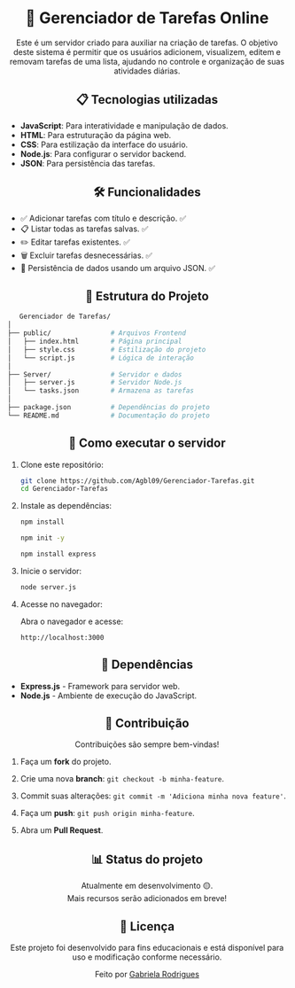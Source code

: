 <div align="center">
<h1>📑 Gerenciador de Tarefas Online</h1>

Este é um servidor criado para auxiliar na criação de tarefas. O objetivo deste sistema é permitir que os usuários adicionem, visualizem, editem e removam tarefas de uma lista, ajudando no controle e organização de suas atividades diárias.
</div>

<div align="center">
<h2>📋 Tecnologias utilizadas</h2>
</div>

- **JavaScript**: Para interatividade e manipulação de dados.
- **HTML**: Para estruturação da página web.
- **CSS**: Para estilização da interface do usuário.
- **Node.js**: Para configurar o servidor backend.
- **JSON**: Para persistência das tarefas.

<div align="center">
<h2>🛠️ Funcionalidades</h2>
</div>

- ✅ Adicionar tarefas com título e descrição. ✅
- 📋 Listar todas as tarefas salvas. ✅ 
- ✏️ Editar tarefas existentes. ✅
- 🗑️ Excluir tarefas desnecessárias. ✅
- 💾 Persistência de dados usando um arquivo JSON. ✅

<div align="center">
<h2>📂 Estrutura do Projeto</h2>
</div>

   ```bash
      Gerenciador de Tarefas/
│
├── public/               # Arquivos Frontend
│   ├── index.html        # Página principal
│   ├── style.css         # Estilização do projeto
│   └── script.js         # Lógica de interação
│
├── Server/               # Servidor e dados
│   ├── server.js         # Servidor Node.js
│   └── tasks.json        # Armazena as tarefas
│
├── package.json          # Dependências do projeto
└── README.md             # Documentação do projeto
   ```

<div align="center">
<h2>🚀 Como executar o servidor</h2>
</div>

1. Clone este repositório:
    ```bash
    git clone https://github.com/Agbl09/Gerenciador-Tarefas.git
    cd Gerenciador-Tarefas
    ```
2. Instale as dependências:
    ```bash
    npm install

    npm init -y

    npm install express
    ```
3. Inicie o servidor:
    ```bash
    node server.js
    ```
4. Acesse no navegador:

   Abra o navegador e acesse:
    ```arduino
    http://localhost:3000
    ```

<div align="center">    
<h2>🧩 Dependências</h2>   
</div>

- **Express.js** - Framework para servidor web.
- **Node.js** - Ambiente de execução do JavaScript.

<div align="center">
<h2>🤝 Contribuição</h2>

Contribuições são sempre bem-vindas!
</div>

1. Faça um **fork** do projeto.

2. Crie uma nova **branch**: `git checkout -b minha-feature`.

3. Commit suas alterações: `git commit -m 'Adiciona minha nova feature'`.

4. Faça um **push**: `git push origin minha-feature`.

5. Abra um **Pull Request**.

<div align="center">
<h2>📊 Status do projeto</h2>

Atualmente em desenvolvimento 🟡.<br> 
Mais recursos serão adicionados em breve!
</div>

<div align="center">
<h2>📝 Licença</h2>
   Este projeto foi desenvolvido para fins educacionais e está disponível para uso e modificação conforme necessário.

   Feito por [Gabriela Rodrigues](https://github.com/Agbl09)
   
</div>
